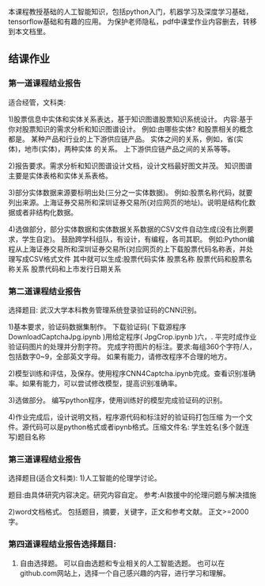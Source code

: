 本课程教授基础的人工智能知识，包括python入门，机器学习及深度学习基础，tensorflow基础和有趣的应用。
为保护老师隐私，pdf中课堂作业内容删去，转移到本文档里。

## 结课作业

### 第一道课程结业报告
适合经管，文科类: 

1)股票信息中实体和实体关系表达，基于知识图谱股票知识系统设计。
内容:基于你对股票知识的需求分析和知识图谱设计。 例如:由哪些实体? 和股票相关的概念都是。
某种产品和行业的上下游供应链产品。
实体之间的关系，例如，省(实体)，地市(实体)，两种实体 的关系。
上下游供应链产品之间的关系等等。

2)报告要求。需求分析和知识图谱设计文档，设计文档最好图文并茂。 知识图谱主要是实体表格和实体关系表格。

3)部分实体数据来源要标明出处(三分之一实体数据)。
例如:股票名称代码，就要列出来源。上海证券交易所和深圳证券交易所(对应网页的地址)。说明是结构化数据或者非结构化数据。

4)选做部分，部分实体数据和实体数据关系数据的CSV文件自动生成(没有比例要求，学生自定)。
鼓励跨学科组队，有设计，有编程，各司其职。 例如:Python编程从上海证券交易所和深圳证券交易所(对应网页的上下载股票代码名称表，并处理写成CSV格式文件
其中就可以生成:股票代码实体 股票名称
             股票代码和股票名称关系
             股票代码和上市发行日期关系
  
### 第二道课程结业报告
选择题目: 武汉大学本科教务管理系统登录验证码的CNN识别。

1)基本要求，验证码数据集制作。
下载验证码( 下载源程序DownloadCaptchaJpg.ipynb )用给定程序( JpgCrop.ipynb )六，. 平完时成作业验证码图片的处理并分割字符。 完成字符图片的标注。要求:每组360个字符/人，包括数字0~9，全部英文字母。 如果有能力，请修改程序不合理的地方。

2)模型训练和评估，及保存。使用程序CNN4Captcha.ipynb完成。查看识别准确率。如果有能力，可以尝试修改模型，提高识别准确率。

3)选做部分。 编写python程序，使用训练好的模型完成验证码的识别。

4)作业完成后，设计说明文档，程序源代码和标注好的验证码打包压缩 为一个文件。源代码可以是python格式或者ipynb格式。压缩文件名: 学生姓名(多个就连写)题目名称

### 第三道课程结业报告
选择题目(适合文科类): 1)人工智能的伦理学讨论。

题目:由具体研究内容决定。研究内容自定。 参考:AI救援中的伦理问题与解决措施

2)word文档格式。 包括题目，摘要，关键字，正文和参考文献。 正文>=2000字。
  
### 第四道课程结业报告选择题目:
1) 自由选择题。 可以自由选题和专业相关的人工智能选题。
也可以在github.com网站上，选择一个自己感兴趣的内容，进行学习和理解。
 



